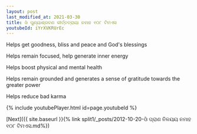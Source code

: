 ```yaml
---
layout: post
last_modified_at: 2021-03-30
title: ଓଁ ପୁଣ୍ୟାଶ୍ରବଣ କୀର୍ତ୍ତତ୍ରାୟା ନମାହ ୧୦୮ ଟିମଏସ
youtubeId: iYrXVKRUrEc
---
```

 
 
Helps get goodness, bliss and peace and God's blessings
 
Helps remain focused, help generate inner energy 
 
Helps boost physical and mental health 
 
Helps remain grounded and generates a sense of gratitude towards the greater power 
 
Helps reduce bad karma
 
 
 
 


{% include youtubePlayer.html id=page.youtubeId %}
 
[Next]({{ site.baseurl }}{% link  split1/_posts/2012-10-20-ଓଁ ପ୍ରାଣ ନିଳୟୟ ନମାହ ୧୦୮ ଟିମଏସ.md%})
 

